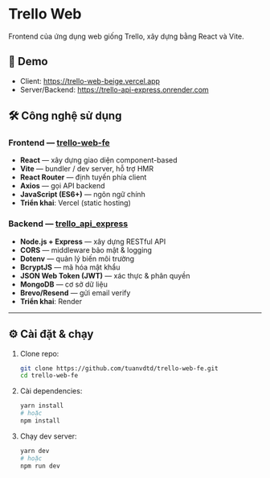 # Trello Web

Frontend của ứng dụng web giống Trello, xây dựng bằng React và Vite.

## 🚀 Demo

- Client: https://trello-web-beige.vercel.app  
- Server/Backend: https://trello-api-express.onrender.com  


## 🛠️ Công nghệ sử dụng

### Frontend — [trello-web-fe](https://github.com/tuanvdtd/trello-web-fe)
- **React** — xây dựng giao diện component-based  
- **Vite** — bundler / dev server, hỗ trợ HMR  
- **React Router** — định tuyến phía client  
- **Axios** — gọi API backend  
- **JavaScript (ES6+)** — ngôn ngữ chính   
- **Triển khai**: Vercel (static hosting)  

### Backend — [trello_api_express](https://github.com/tuanvdtd/trello_api_express)
- **Node.js + Express** — xây dựng RESTful API  
- **CORS** — middleware bảo mật & logging  
- **Dotenv** — quản lý biến môi trường  
- **BcryptJS** — mã hóa mật khẩu  
- **JSON Web Token (JWT)** — xác thực & phân quyền  
- **MongoDB** — cơ sở dữ liệu
- **Brevo/Resend** — gửi email verify
- **Triển khai**: Render 

---

## ⚙️ Cài đặt & chạy

1. Clone repo:

    ```bash
    git clone https://github.com/tuanvdtd/trello-web-fe.git
    cd trello-web-fe
    ```

2. Cài dependencies:

    ```bash
    yarn install
    # hoặc
    npm install
    ```

3. Chạy dev server:

    ```bash
    yarn dev
    # hoặc
    npm run dev
    ```